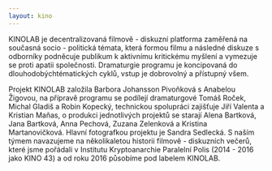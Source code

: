 ```yaml
---
layout: kino
---
```


KINOLAB je decentralizovaná filmově - diskuzní platforma zaměřená na současná socio - politická témata, která formou filmu a následné diskuze s odborníky podněcuje publikum k aktivnímu kritickému myšlení a vymezuje se proti apatii společnosti. Dramaturgie programu je koncipovaná do dlouhodobýchtématických cyklů, vstup je dobrovolný a přístupný všem. 

Projekt KINOLAB založila Barbora Johansson Pivoňková s Anabelou Žigovou, na přípravě programu se podílejí dramaturgové Tomáš Roček, Michal Gladiš a Robin Kopecký, technickou spolupráci zajišťuje Jiří Valenta a Kristian Maňas, o produkci jednotlivých projektů se starají Alena Bartková, Jana Bartková,
Anna Pechová, Zuzana Zelenková a Kristina Martanovičková. Hlavní fotografkou projektu je Sandra Sedlecká. S naším týmem navazujeme na několikaletou historii filmově - diskuzních večerů, které jsme pořádali v Institutu Kryptoanarchie Paralelní Polis (2014 - 2016 jako KINO 43) a od roku 2016 působíme pod labelem KINOLAB.